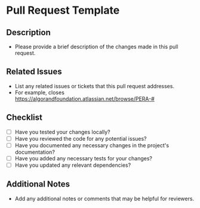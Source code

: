# Pull Request Template

## Description
- Please provide a brief description of the changes made in this pull request.

## Related Issues
- List any related issues or tickets that this pull request addresses.
- For example, closes https://algorandfoundation.atlassian.net/browse/PERA-#

## Checklist
- [ ] Have you tested your changes locally?
- [ ] Have you reviewed the code for any potential issues?
- [ ] Have you documented any necessary changes in the project's documentation?
- [ ] Have you added any necessary tests for your changes?
- [ ] Have you updated any relevant dependencies?

## Additional Notes
- Add any additional notes or comments that may be helpful for reviewers.
